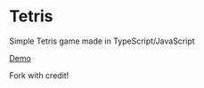 # Tetris
Simple Tetris game made in TypeScript/JavaScript

[Demo](https://asplunds.github.io/tetris/dist/)

Fork with credit!
